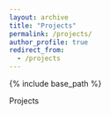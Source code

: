 ```yaml
---
layout: archive
title: "Projects"
permalink: /projects/
author_profile: true
redirect_from:
  - /projects
---
```


{% include base_path %}

Projects
